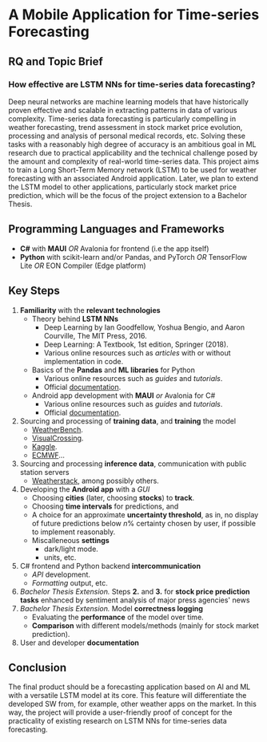 # A Mobile Application for Time-series Forecasting

## RQ and Topic Brief

### How effective are LSTM NNs for time-series data forecasting?

<p>Deep neural networks are machine learning models that have historically proven effective and scalable in extracting patterns in data of various complexity. Time-series data forecasting is particularly compelling in weather forecasting, trend assessment in stock market price evolution, processing and analysis of personal medical records, etc. Solving these tasks with a reasonably high degree of accuracy is an ambitious goal in ML research due to practical applicability and the technical challenge posed by the amount and complexity of real-world time-series data. This project aims to train a Long Short-Term Memory network (LSTM) to be used for weather forecasting with an associated Android application. Later, we plan to extend the LSTM model to other applications, particularly stock market price prediction, which will be the focus of the project extension to a Bachelor Thesis.</p>

## Programming Languages and Frameworks

- **C#** with **MAUI** _OR_ Avalonia for frontend (i.e the app itself)
- **Python** with scikit-learn and/or Pandas, and PyTorch _OR_ TensorFlow Lite _OR_ EON Compiler (Edge platform)

## Key Steps
 
1. **Familiarity** with the **relevant technologies**
    - Theory behind **LSTM NNs** 
        - Deep Learning by Ian Goodfellow, Yoshua Bengio, and Aaron Courville, The MIT Press, 2016.
        - Deep Learning: A Textbook, 1st edition, Springer (2018).
        - Various online resources such as _articles_ with or without implementation in code.
    - Basics of the **Pandas** and **ML libraries** for Python
        - Various online resources such as _guides_ and _tutorials_.
        - Official [documentation](https://pandas.pydata.org/docs/).
    - Android app development with **MAUI** _or_ Avalonia for C#
        - Various online resources such as _guides_ and _tutorials_.
        - Official [documentation](https://learn.microsoft.com/en-us/dotnet/maui/?view=net-maui-8.0).
2. Sourcing and processing of **training data**, and **training** the model 
    - [WeatherBench](https://github.com/pangeo-data/WeatherBench).
    - [VisualCrossing](https://www.visualcrossing.com/).
    - [Kaggle](https://www.kaggle.com/search?q=Weather+in%3Adatasets).
    - [ECMWF](https://www.ecmwf.int)...
3. Sourcing and processing **inference data**, communication with public station servers
    - [Weatherstack](https://weatherstack.com/), among possibly others.
4. Developing the **Android app** with a _GUI_
    - Choosing **cities** (later, choosing **stocks**) to **track**.
    - Choosing **time intervals** for predictions, and
    - A choice for an approximate **uncertainty threshold**, as in, no display of future predictions below _n_% certainty chosen by user, if possible to implement reasonably.
    - Miscalleneous **settings**
        - dark/light mode.
        - units, etc.
5. C# frontend and Python backend **intercommunication**
    - _API_ development.
    - _Formatting_ output, etc.
6. _Bachelor Thesis Extension._ Steps **2.** and **3.** for **stock price prediction tasks** enhanced by sentiment analysis of major press agencies' news
7. _Bachelor Thesis Extension._ Model **correctness logging**
    - Evaluating the **performance** of the model over time.
    - **Comparison** with different models/methods (mainly for stock market prediction).
8. User and developer **documentation**

## Conclusion

<p>The final product should be a forecasting application based on AI and ML with a versatile LSTM model at its core. This feature will differentiate the developed SW from, for example, other weather apps on the market. In this way, the project will provide a user-friendly proof of concept for the practicality of existing research on LSTM NNs for time-series data forecasting.</p>
